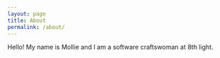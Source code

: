 ```yaml
---
layout: page
title: About
permalink: /about/
---
```


Hello!  My name is Mollie and I am a software craftswoman at 8th light.
